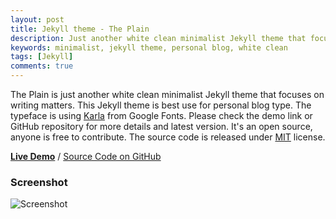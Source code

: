 ```yaml
---
layout: post
title: Jekyll theme - The Plain
description: Just another white clean minimalist Jekyll theme that focuses on writing matters.
keywords: minimalist, jekyll theme, personal blog, white clean
tags: [Jekyll]
comments: true
---
```


The Plain is just another white clean minimalist Jekyll theme that focuses on writing matters. This Jekyll theme is best use for personal blog type. The typeface is using [Karla](https://fonts.google.com/specimen/Karla?selection.family=Karla) from Google Fonts. Please check the demo link or GitHub repository for more details and latest version. It's an open source, anyone is free to contribute. The source code is released under [MIT](http://heiswayi.github.io/mit-license) license.

[**Live Demo**](http://heiswayi.github.io/the-plain/) / [Source Code on GitHub](https://github.com/heiswayi/the-plain)

### Screenshot

![Screenshot](http://i.imgur.com/btWdSS0.png)
